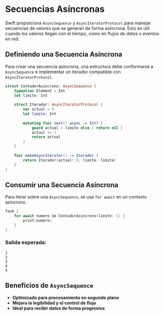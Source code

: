 # Secuencias Asíncronas

Swift proporciona `AsyncSequence` y `AsyncIteratorProtocol` para manejar secuencias de valores que se generan de forma asíncrona. Esto es útil cuando los valores llegan con el tiempo, como en flujos de datos o eventos en red.

## Definiendo una Secuencia Asíncrona

Para crear una secuencia asíncrona, una estructura debe conformarse a `AsyncSequence` e implementar un iterador compatible con `AsyncIteratorProtocol`.

```swift
struct ContadorAsincrono: AsyncSequence {
    typealias Element = Int
    let limite: Int
    
    struct Iterador: AsyncIteratorProtocol {
        var actual = 0
        let limite: Int
        
        mutating func next() async -> Int? {
            guard actual < limite else { return nil }
            actual += 1
            return actual
        }
    }
    
    func makeAsyncIterator() -> Iterador {
        return Iterador(actual: 0, limite: limite)
    }
}
```

## Consumir una Secuencia Asíncrona

Para iterar sobre una `AsyncSequence`, se usa `for await` en un contexto asíncrono.

```swift
Task {
    for await numero in ContadorAsincrono(limite: 5) {
        print(numero)
    }
}
```

### Salida esperada:
```
1
2
3
4
5
```

## Beneficios de `AsyncSequence`
- **Optimizado para procesamiento en segundo plano**
- **Mejora la legibilidad y el control de flujo**
- **Ideal para recibir datos de forma progresiva**

